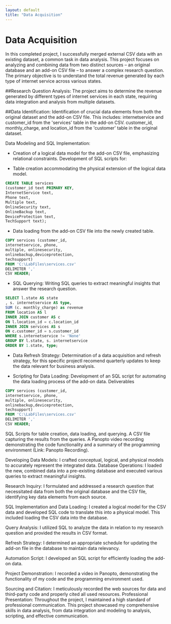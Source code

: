 ```yaml
---
layout: default
title: "Data Acquisition"
---
```

# Data Acquisition  

In this completed project, I successfully merged external CSV data with an existing dataset, a common task in data analysis. 
This project focuses on analyzing and combining data from two distinct sources – an original database and an add-on CSV file – to answer a complex research question. The primary objective is to understand the total revenue generated by each type of internet service across various states.

##Research Question Analysis: 
The project aims to determine the revenue generated by different types of internet services in each state, requiring data integration and analysis from multiple datasets.

##Data Identification: 
Identification of crucial data elements from both the original dataset and the add-on CSV file. This includes:
internetservice and customer_id from the 'services' table in the add-on CSV.
customer_id, monthly_charge, and location_id from the 'customer' table in the original dataset.

Data Modeling and SQL Implementation:
- Creation of a logical data model for the add-on CSV file, emphasizing relational constraints.
Development of SQL scripts for:


- Table creation accommodating the physical extension of the logical data model.
  
```sql
CREATE TABLE services
(customer_id text PRIMARY KEY,
InternetService text,
Phone text,
Multiple text,
OnlineSecurity text,
OnlineBackup text,
DeviceProtection text,
TechSupport text);
```

- Data loading from the add-on CSV file into the newly created table.
```sql
COPY services (customer_id,
internetservice, phone,
multiple, onlinesecurity,
onlinebackup,deviceprotection,
techsupport)
FROM 'C:\LabFiles\services.csv'
DELIMITER ','
CSV HEADER;
```

- SQL Querying: Writing SQL queries to extract meaningful insights that answer the research question.
```sql
SELECT l.state AS state
, s. internetservice AS type,
SUM (c. monthly_charge) as revenue
FROM location AS l
INNER JOIN customer AS c
ON l.location_id = c.location_id
INNER JOIN services AS s
ON c.customer_id = s.customer_id
WHERE s.internetservice != 'None'
GROUP BY l.state, s. internetservice
ORDER BY 1.state, type;
```

- Data Refresh Strategy: Determination of a data acquisition and refresh strategy, for this specific projectI recomend quarterly updates to keep the data relevant for business analysis.

- Scripting for Data Loading: Development of an SQL script for automating the data loading process of the add-on data.
Deliverables
```sql
COPY services (customer_id,
internetservice, phone,
multiple, onlinesecurity,
onlinebackup,deviceprotection,
techsupport)
FROM 'C:\LabFiles\services.csv'
DELIMITER ','
CSV HEADER;
```

SQL Scripts for table creation, data loading, and querying.
A CSV file capturing the results from the queries.
A Panopto video recording demonstrating the code functionality and a summary of the programming environment (Link: Panopto Recording).





Developing Data Models: I crafted conceptual, logical, and physical models to accurately represent the integrated data.
Database Operations: I loaded the new, combined data into a pre-existing database and executed various queries to extract meaningful insights.


Research Inquiry: I formulated and addressed a research question that necessitated data from both the original database and the CSV file, identifying key data elements from each source.

SQL Implementation and Data Loading: I created a logical model for the CSV data and developed SQL code to translate this into a physical model. This included loading the CSV data into the database.

Query Analysis: I utilized SQL to analyze the data in relation to my research question and provided the results in CSV format.

Refresh Strategy: I determined an appropriate schedule for updating the add-on file in the database to maintain data relevancy.

Automation Script: I developed an SQL script for efficiently loading the add-on data.

Project Demonstration: I recorded a video in Panopto, demonstrating the functionality of my code and the programming environment used.

Sourcing and Citation: I meticulously recorded the web sources for data and third-party code and properly cited all used resources.
Professional Presentation: Throughout the project, I maintained a high standard of professional communication.
This project showcased my comprehensive skills in data analysis, from data integration and modeling to analysis, scripting, and effective communication.
